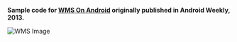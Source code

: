 **Sample code for [WMS On Android](http://www.azavea.com/blogs/labs/2013/01/wms-on-android/) originally published
in Android Weekly, 2013.**



![WMS Image](http://auto2.cdn.azavea.com/blogs/labs/wp-content/uploads/2013/01/306x600xptm-phone-306x600.png.pagespeed.ic.9fKei2Oev9.png)
